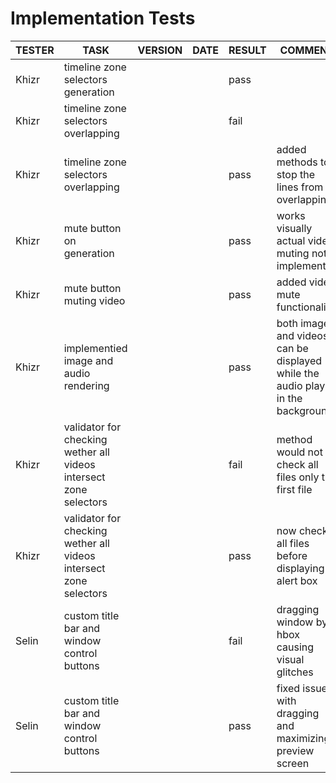 # Implementation Tests

| TESTER     | TASK | VERSION | DATE | RESULT | COMMENT |
| ----------- | -----| ----------- | ----------- | ----------- | ----------- |
| Khizr      | timeline zone selectors generation|  |   | pass |  |
| Khizr      | timeline zone selectors overlapping |  |   | fail |  |
| Khizr      | timeline zone selectors overlapping |  |   | pass | added methods to stop the lines from overlapping  |
| Khizr      | mute button on generation |  |   | pass | works visually actual video muting not implemented |
| Khizr      | mute button muting video |  |   | pass | added video mute functionality |
| Khizr      | implementied image and audio rendering |   |   | pass | both images and videos can be displayed while the audio plays in the background |
| Khizr      | validator for checking wether all videos intersect zone selectors |  |   | fail | method would not check all files only the first file |
| Khizr      | validator for checking wether all videos intersect zone selectors |  |   | pass | now checks all files before displaying alert box |
| Selin      | custom title bar and window control buttons |  |   | fail | dragging window by hbox causing visual glitches |
| Selin      | custom title bar and window control buttons |  |   | pass | fixed issue with dragging and maximizing preview screen |